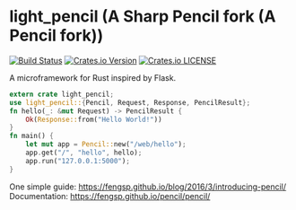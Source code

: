 # light_pencil (A Sharp Pencil fork (A Pencil fork))

[![Build Status](https://travis-ci.org/luciusmagn/light_pencil.svg?branch=master)](https://travis-ci.org/luciusmagn/light_pencil) [![Crates.io Version](https://img.shields.io/crates/v/pencil.svg)](https://crates.io/crates/pencil/) [![Crates.io LICENSE](https://img.shields.io/crates/l/light_pencil.svg)](https://crates.io/crates/light_pencil/)

A microframework for Rust inspired by Flask.

```rust
extern crate light_pencil;
use light_pencil::{Pencil, Request, Response, PencilResult};
fn hello(_: &mut Request) -> PencilResult {
    Ok(Response::from("Hello World!"))
}
fn main() {
    let mut app = Pencil::new("/web/hello");
    app.get("/", "hello", hello);
    app.run("127.0.0.1:5000");
}
```

One simple guide: https://fengsp.github.io/blog/2016/3/introducing-pencil/
Documentation: https://fengsp.github.io/pencil/pencil/
